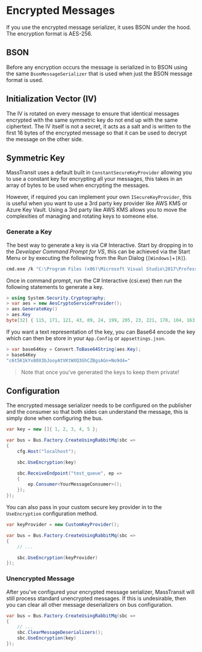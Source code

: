 # Encrypted Messages

If you use the encrypted message serializer, it uses BSON under the hood. The encryption format is AES-256.

## BSON

Before any encryption occurs the message is serialized in to BSON using the same `BsonMessageSerializer` that is used when just the BSON message format is used.

## Initialization Vector (IV)

The IV is rotated on every message to ensure that identical messages encrypted with the same symmetric key do not end up with the same ciphertext. The IV itself is not a secret, it acts as a salt and is written to the first 16 bytes of the encrypted message so that it can be used to decrypt the message on the other side.

## Symmetric Key

MassTransit uses a default built in `ConstantSecureKeyProvider` allowing you to use a constant key for encrypting all your messages, this takes in an array of bytes to be used when encrypting the messages.

However, if required you can implement your own `ISecureKeyProvider`, this is useful when you want to use a 3rd party key provider like AWS KMS or Azure Key Vault. Using a 3rd party like AWS KMS allows you to move the complexities of managing and rotating keys to someone else.

### Generate a Key

The best way to generate a key is via C# Interactive. Start by dropping in to the _Developer Command Prompt for VS_, this can be achieved via the Start Menu or by executing the following from the Run Dialog (`[Windows]`+`[R]`).

```bash
cmd.exe /k "C:\Program Files (x86)\Microsoft Visual Studio\2017\Professional\Common7\Tools\VsDevCmd.bat"
```

Once in command prompt, run the C# Interactive (csi.exe) then run the following statements to generate a key.

```csharp
> using System.Security.Cryptography;
> var aes = new AesCryptoServiceProvider();
> aes.GenerateKey()
> aes.Key
byte[32] { 115, 171, 121, 43, 89, 24, 199, 205, 23, 221, 178, 104, 163, 32, 45, 84, 171, 86, 93, 13, 198, 132, 38, 65, 130, 192, 6, 159, 227, 104, 245, 222 }
```

If you want a text representation of the key, you can Base64 encode the key which can then be store in your `App.Config` or `appsettings.json`.

```csharp
> var base64Key = Convert.ToBase64String(aes.Key);
> base64Key
"c6t5K1kYx80X3bJooyAtVKtWXQ3GhCZBgsAGn+No9d4="
```

> Note that once you've generated the keys to keep them private!

## Configuration

The encrypted message serializer needs to be configured on the publisher and the consumer so that both sides can understand the message, this is simply done when configuring the bus.

```csharp
var key = new []{ 1, 2, 3, 4, 5 };

var bus = Bus.Factory.CreateUsingRabbitMq(sbc =>
{
    cfg.Host("localhost");

    sbc.UseEncryption(key)

    sbc.ReceiveEndpoint("test_queue", ep =>
    {
        ep.Consumer<YourMessageConsumer>();
    });
});
```

You can also pass in your custom secure key provider in to the `UseEncryption` configuration method.

```csharp
var keyProvider = new CustomKeyProvider();

var bus = Bus.Factory.CreateUsingRabbitMq(sbc =>
{
    // ...

    sbc.UseEncryption(keyProvider)
});
```

### Unencrypted Message

After you've configured your encrypted message serializer, MassTransit will still process standard unencrypted messages. If this is undesirable, then you can clear all other message deserializers on bus configuration.

```csharp
var bus = Bus.Factory.CreateUsingRabbitMq(sbc =>
{
    // ...
    sbc.ClearMessageDeserializers();
    sbc.UseEncryption(key)
});
```
